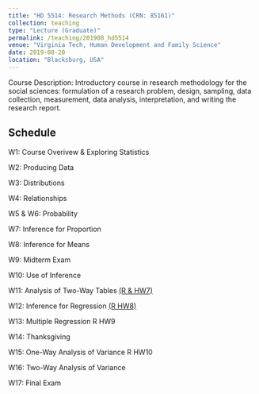 ```yaml
---
title: "HD 5514: Research Methods (CRN: 85161)"
collection: teaching
type: "Lecture (Graduate)"
permalink: /teaching/201908_hd5514
venue: "Virginia Tech, Human Development and Family Science"
date: 2019-08-20
location: "Blacksburg, USA"
---
```


Course Description: Introductory course in research methodology for the social sciences: formulation of a research problem, design, sampling, data collection, measurement, data analysis, interpretation, and writing the research report.

## Schedule

W1: Course Overivew & Exploring Statistics
 
W2: Producing Data

W3: Distributions

W4: Relationships

W5 & W6: Probability

W7: Inference for Proportion 

W8: Inference for Means

W9: Midterm Exam

W10: Use of Inference

W11: Analysis of Two-Way Tables [(R & HW7)](https://koeunchoi.github.io/201908_hd5514/w11/w11.html) 

W12: Inference for Regression [(R HW8)](https://koeunchoi.github.io/201908_hd5514/w12/w12.html)

W13: Multiple Regression R HW9

W14: Thanksgiving

W15: One-Way Analysis of Variance R HW10

W16: Two-Way Analysis of Variance

W17: Final Exam
